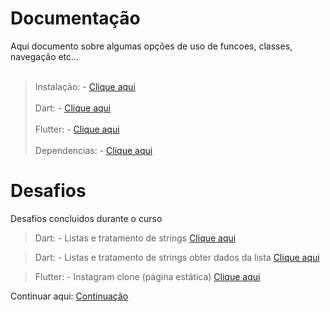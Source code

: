 # Documentação

Aqui documento sobre algumas opções de uso de funcoes, classes, navegação etc...
<br><br>
>Instalação: - 
[Clique aqui](./Instalacao/Instalação.md)
<br><br>
>Dart: - 
[Clique aqui](./Dart/Resumo_Dart.md)
<br><br>
>Flutter: - 
[Clique aqui](./Flutter/Resumo_Flutter.md)
<br><br>
>Dependencias: - 
[Clique aqui](./Dependencias/Dependencias.md)

# Desafios
Desafios concluidos durante o curso
>Dart: - Listas e tratamento de strings
[Clique aqui](./Desafios\Desafio_Dart\Desafio_1.dart)

>Dart: - Listas e tratamento de strings obter dados da lista
[Clique aqui](./Desafios\Desafio_Dart\Desafio_2.dart)

>Flutter: - Instagram clone (página estática)
[Clique aqui](./Desafios\Desafio_Flutter\1.flutter_clone_instagram)



Continuar aqui: [Continuação](https://academiadoflutter20.club.hotmart.com/lesson)


